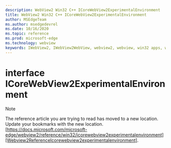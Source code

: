 ```yaml
---
description: WebView2 Win32 C++ ICoreWebView2ExperimentalEnvironment
title: WebView2 Win32 C++ ICoreWebView2ExperimentalEnvironment
author: MSEdgeTeam
ms.author: msedgedevrel
ms.date: 10/16/2020
ms.topic: reference
ms.prod: microsoft-edge
ms.technology: webview
keywords: IWebView2, IWebView2WebView, webview2, webview, win32 apps, win32, edge, ICoreWebView2, ICoreWebView2Controller, browser control, edge html, ICoreWebView2ExperimentalEnvironment
---
```


# interface ICoreWebView2ExperimentalEnvironment 

> [!NOTE]
> The reference article you are trying to read has moved to a new location.  
> Update your bookmarks with the new location.  
> [https://docs.microsoft.com/microsoft-edge/webview2/reference/win32/icorewebview2experimentalenvironment][Webview2ReferenceIcorewebview2experimentalenvironment].  

[Webview2ReferenceIcorewebview2experimentalenvironment]: /microsoft-edge/webview2/reference/win32/icorewebview2experimentalenvironment "interface ICoreWebView2ExperimentalEnvironment | Microsoft Docs"
